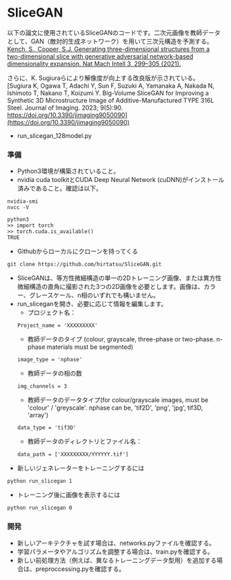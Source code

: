 # SliceGAN 

以下の論文に使用されているSliceGANのコードです。二次元画像を教師データとして、GAN（敵対的生成ネットワーク）を用いて三次元構造を予測する。
[Kench, S., Cooper, S.J. Generating three-dimensional structures from a two-dimensional slice with generative adversarial network-based dimensionality expansion. Nat Mach Intell 3, 299–305 (2021).](https://www.nature.com/articles/s42256-021-00322-1)


さらに、K. Sugiuraらにより解像度が向上する改良版が示されている。
[Sugiura K, Ogawa T, Adachi Y, Sun F, Suzuki A, Yamanaka A, Nakada N, Ishimoto T, Nakano T, Koizumi Y. Big-Volume SliceGAN for Improving a Synthetic 3D Microstructure Image of Additive-Manufactured TYPE 316L Steel. Journal of Imaging. 2023; 9(5):90. https://doi.org/10.3390/jimaging9050090](https://doi.org/10.3390/jimaging9050090)
- run_slicegan_128model.py



### 準備
- Python3環境が構築されていること。
- nvidia cuda toolkitとCUDA Deep Neural Network (cuDNN)がインストール済みであること。確認は以下。
```
nvidia-smi
nvcc -V

python3
>> import torch
>> torch.cuda.is_available()
TRUE
```
- Githubからローカルにクローンを持ってくる
```
git clone https://github.com/hirtatsu/SliceGAN.git
```
- SliceGANは、等方性微細構造の単一の2Dトレーニング画像、または異方性微細構造の直角に撮影された3つの2D画像を必要とします。画像は、カラー、グレースケール、n相のいずれでも構いません。
- run_sliceganを開き、必要に応じて情報を編集します。
  - プロジェクト名：
  ```
  Project_name = 'XXXXXXXXX'
  ```
  - 教師データのタイプ (colour, grayscale, three-phase or two-phase. n-phase materials must be segmented)
  ```
  image_type = 'nphase'
  ```
  - 教師データの相の数
  ```
  img_channels = 3
  ```
  - 教師データのデータタイプ(for colour/grayscale images, must be 'colour' / 'greyscale'. nphase can be, 'tif2D', 'png', 'jpg', tif3D, 'array')
  ```
  data_type = 'tif3D'
  ```
    - 教師データのディレクトリとファイル名：
  ```
  data_path = ['XXXXXXXXX/YYYYYY.tif']
  ```
- 新しいジェネレーターをトレーニングするには
```
python run_slicegan 1
```
- トレーニング後に画像を表示するには
```
python run_slicegan 0
```

### 開発

- 新しいアーキテクチャを試す場合は、networks.pyファイルを確認する。
- 学習パラメータやアルゴリズムを調整する場合は、train.pyを確認する。
- 新しい前処理方法（例えば、異なるトレーニングデータ型用）を追加する場合は、preproccessing.pyを確認する。

